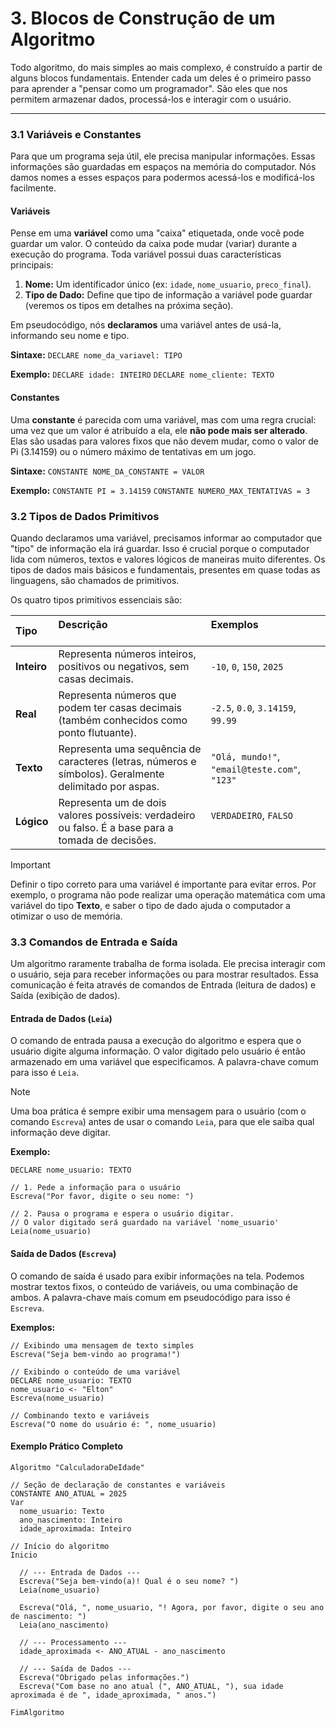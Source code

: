 # 3. Blocos de Construção de um Algoritmo

Todo algoritmo, do mais simples ao mais complexo, é construído a partir de alguns blocos fundamentais. Entender cada um deles é o primeiro passo para aprender a "pensar como um programador". São eles que nos permitem armazenar dados, processá-los e interagir com o usuário.

---

### 3.1 Variáveis e Constantes

Para que um programa seja útil, ele precisa manipular informações. Essas informações são guardadas em espaços na memória do computador. Nós damos nomes a esses espaços para podermos acessá-los e modificá-los facilmente.

#### Variáveis

Pense em uma **variável** como uma "caixa" etiquetada, onde você pode guardar um valor. O conteúdo da caixa pode mudar (variar) durante a execução do programa. Toda variável possui duas características principais:

1.  **Nome:** Um identificador único (ex: `idade`, `nome_usuario`, `preco_final`).
2.  **Tipo de Dado:** Define que tipo de informação a variável pode guardar (veremos os tipos em detalhes na próxima seção).

Em pseudocódigo, nós **declaramos** uma variável antes de usá-la, informando seu nome e tipo.

**Sintaxe:**
`DECLARE nome_da_variavel: TIPO`

**Exemplo:**
`DECLARE idade: INTEIRO`
`DECLARE nome_cliente: TEXTO`

#### Constantes

Uma **constante** é parecida com uma variável, mas com uma regra crucial: uma vez que um valor é atribuído a ela, ele **não pode mais ser alterado**. Elas são usadas para valores fixos que não devem mudar, como o valor de Pi (3.14159) ou o número máximo de tentativas em um jogo.

**Sintaxe:**
`CONSTANTE NOME_DA_CONSTANTE = VALOR`

**Exemplo:**
`CONSTANTE PI = 3.14159`
`CONSTANTE NUMERO_MAX_TENTATIVAS = 3`

### 3.2 Tipos de Dados Primitivos

Quando declaramos uma variável, precisamos informar ao computador que "tipo" de informação ela irá guardar. Isso é crucial porque o computador lida com números, textos e valores lógicos de maneiras muito diferentes. Os tipos de dados mais básicos e fundamentais, presentes em quase todas as linguagens, são chamados de primitivos.

Os quatro tipos primitivos essenciais são:

| Tipo        | Descrição                                                                                             | Exemplos                                      |
| :---------- | :---------------------------------------------------------------------------------------------------- | :-------------------------------------------- |
| **Inteiro** | Representa números inteiros, positivos ou negativos, sem casas decimais.                              | `-10`, `0`, `150`, `2025`                     |
| **Real**    | Representa números que podem ter casas decimais (também conhecidos como ponto flutuante).             | `-2.5`, `0.0`, `3.14159`, `99.99`             |
| **Texto**   | Representa uma sequência de caracteres (letras, números e símbolos). Geralmente delimitado por aspas. | `"Olá, mundo!"`, `"email@teste.com"`, `"123"` |
| **Lógico**  | Representa um de dois valores possíveis: verdadeiro ou falso. É a base para a tomada de decisões.     | `VERDADEIRO`, `FALSO`                         |

> [!IMPORTANT]
> Definir o tipo correto para uma variável é importante para evitar erros. Por exemplo, o programa não pode realizar uma operação matemática com uma variável do tipo **Texto**, e saber o tipo de dado ajuda o computador a otimizar o uso de memória.

### 3.3 Comandos de Entrada e Saída

Um algoritmo raramente trabalha de forma isolada. Ele precisa interagir com o usuário, seja para receber informações ou para mostrar resultados. Essa comunicação é feita através de comandos de Entrada (leitura de dados) e Saída (exibição de dados).

#### Entrada de Dados (`Leia`)

O comando de entrada pausa a execução do algoritmo e espera que o usuário digite alguma informação. O valor digitado pelo usuário é então armazenado em uma variável que especificamos. A palavra-chave comum para isso é `Leia`.

> [!NOTE]
> Uma boa prática é sempre exibir uma mensagem para o usuário (com o comando `Escreva`) antes de usar o comando `Leia`, para que ele saiba qual informação deve digitar.

**Exemplo:**

```pseudocode
DECLARE nome_usuario: TEXTO

// 1. Pede a informação para o usuário
Escreva("Por favor, digite o seu nome: ")

// 2. Pausa o programa e espera o usuário digitar.
// O valor digitado será guardado na variável 'nome_usuario'
Leia(nome_usuario)
```

#### Saída de Dados (`Escreva`)

O comando de saída é usado para exibir informações na tela. Podemos mostrar textos fixos, o conteúdo de variáveis, ou uma combinação de ambos. A palavra-chave mais comum em pseudocódigo para isso é `Escreva`.

**Exemplos:**

```pseudocode
// Exibindo uma mensagem de texto simples
Escreva("Seja bem-vindo ao programa!")

// Exibindo o conteúdo de uma variável
DECLARE nome_usuario: TEXTO
nome_usuario <- "Elton"
Escreva(nome_usuario)

// Combinando texto e variáveis
Escreva("O nome do usuário é: ", nome_usuario)
```

#### Exemplo Prático Completo

```pseudocode
Algoritmo "CalculadoraDeIdade"

// Seção de declaração de constantes e variáveis
CONSTANTE ANO_ATUAL = 2025
Var
  nome_usuario: Texto
  ano_nascimento: Inteiro
  idade_aproximada: Inteiro

// Início do algoritmo
Inicio

  // --- Entrada de Dados ---
  Escreva("Seja bem-vindo(a)! Qual é o seu nome? ")
  Leia(nome_usuario)

  Escreva("Olá, ", nome_usuario, "! Agora, por favor, digite o seu ano de nascimento: ")
  Leia(ano_nascimento)

  // --- Processamento ---
  idade_aproximada <- ANO_ATUAL - ano_nascimento

  // --- Saída de Dados ---
  Escreva("Obrigado pelas informações.")
  Escreva("Com base no ano atual (", ANO_ATUAL, "), sua idade aproximada é de ", idade_aproximada, " anos.")

FimAlgoritmo
```
